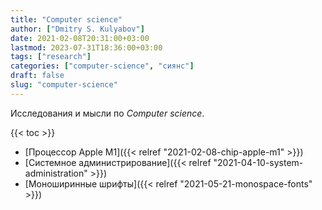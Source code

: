```yaml
---
title: "Computer science"
author: ["Dmitry S. Kulyabov"]
date: 2021-02-08T20:31:00+03:00
lastmod: 2023-07-31T18:36:00+03:00
tags: ["research"]
categories: ["computer-science", "сиянс"]
draft: false
slug: "computer-science"
---
```


Исследования и мысли по _Computer science_.

<!--more-->

{{< toc >}}

-   [Процессор Apple M1]({{< relref "2021-02-08-chip-apple-m1" >}})
-   [Системное администрирование]({{< relref "2021-04-10-system-administration" >}})
-   [Моноширинные шрифты]({{< relref "2021-05-21-monospace-fonts" >}})
